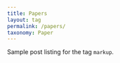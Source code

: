 ```yaml
---
title: Papers
layout: tag
permalink: /papers/
taxonomy: Paper
---
```


Sample post listing for the tag `markup`.

